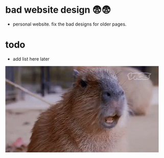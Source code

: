 # bad website design 😨😨
- personal website. fix the bad designs for older pages.

# todo
- add list here later

![holy crud!](assets/img/capybara-capivara.gif)
